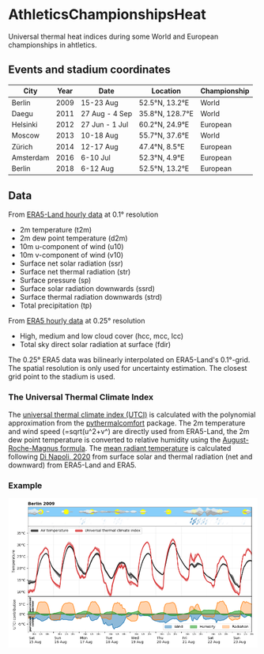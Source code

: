 # AthleticsChampionshipsHeat
Universal thermal heat indices during some World and European championships in ahtletics.

## Events and stadium coordinates

| City | Year | Date | Location | Championship |
|------|------|------|----------|--|
|Berlin | 2009 | 15-23 Aug | 52.5°N, 13.2°E|World |
|Daegu  | 2011 | 27 Aug - 4 Sep | 35.8°N, 128.7°E|World |
|Helsinki | 2012 | 27 Jun - 1 Jul | 60.2°N, 24.9°E|European |
|Moscow   | 2013 | 10-18 Aug | 55.7°N, 37.6°E|World |
|Zürich   | 2014 | 12-17 Aug | 47.4°N, 8.5°E|European |
|Amsterdam| 2016 | 6-10 Jul  | 52.3°N, 4.9°E|European |
|Berlin   | 2018 | 6-12 Aug  | 52.5°N, 13.2°E|European |
  
## Data 

From [ERA5-Land hourly data](https://cds.climate.copernicus.eu/cdsapp#!/dataset/reanalysis-era5-land?tab=overview) at 0.1° resolution

 - 2m temperature (t2m)
 - 2m dew point temperature (d2m)
 - 10m u-component of wind (u10)
 - 10m v-component of wind (v10)
 - Surface net solar radiation (ssr)
 - Surface net thermal radiation (str)
 - Surface pressure (sp)
 - Surface solar radiation downwards (ssrd)
 - Surface thermal radiation downwards (strd)
 - Total precipitation (tp)

From [ERA5 hourly data](https://cds.climate.copernicus.eu/cdsapp#!/dataset/reanalysis-era5-single-levels?tab=overview) at 0.25° resolution

  - High, medium and low cloud cover (hcc, mcc, lcc)
  - Total sky direct solar radiation at surface (fdir)

The 0.25° ERA5 data was bilinearly interpolated on ERA5-Land's 0.1°-grid.
The spatial resolution is only used for uncertainty estimation.
The closest grid point to the stadium is used.

### The Universal Thermal Climate Index

The [universal thermal climate index (UTCI)](http://utci.org/) is calculated with the polynomial approximation from the [pythermalcomfort](https://github.com/CenterForTheBuiltEnvironment/pythermalcomfort) package. The 2m temperature and wind speed (=sqrt(u^2+v^) are directly used from ERA5-Land, the 2m dew point temperature is converted to relative humidity using the [August-Roche-Magnus formula](https://en.wikipedia.org/wiki/Clausius%E2%80%93Clapeyron_relation#August-Roche-Magnus_approximation). The [mean radiant temperature](https://en.wikipedia.org/wiki/Mean_radiant_temperature) is calculated following [Di Napoli, 2020](https://link.springer.com/article/10.1007%2Fs00484-020-01900-5) from surface solar and thermal radiation (net and downward) from ERA5-Land and ERA5.

### Example

![meteogram](plots/berlin2009.png?raw=true "Meteogram")
